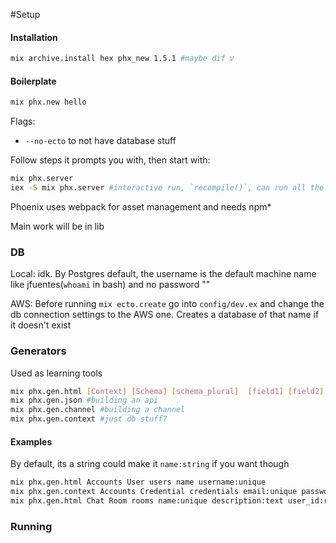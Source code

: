 #Setup

#### Installation

```bash
mix archive.install hex phx_new 1.5.1 #maybe dif v
```

#### Boilerplate

```bash
mix phx.new hello
```

Flags: 

- `--no-ecto` to not have database stuff

Follow steps it prompts you with, then start with:

```bash
mix phx.server 
iex -S mix phx.server #interactive run, `recompile()`, can run all the models like Ss.Accounts.list_users
```

Phoenix uses webpack for asset management and needs npm*

Main work will be in lib

### DB

Local: idk. By Postgres default, the username is the default machine name like jfuentes(`whoami` in bash)  and no password ""

AWS: Before running `mix ecto.create` go into `config/dev.ex` and change the db connection settings to the AWS one. Creates a database of that name if it doesn't exist

### Generators

Used as learning tools

```bash
mix phx.gen.html [Context] [Schema] [schema_plural]  [field1] [field2] [....]#building a page
mix phx.gen.json #building an api
mix phx.gen.channel #building a channel
mix phx.gen.context #just db stuff?
```

#### Examples

By default, its a string could make it `name:string` if you want though

```bash
mix phx.gen.html Accounts User users name username:unique
mix phx.gen.context Accounts Credential credentials email:unique password_hash user_id:references:users
mix phx.gen.html Chat Room rooms name:unique description:text user_id:references:users
```

### Running

